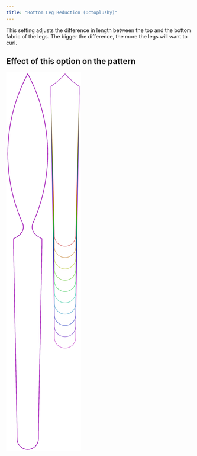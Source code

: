 ```yaml
---
title: "Bottom Leg Reduction (Octoplushy)"
---
```


This setting adjusts the difference in length between the top and the bottom fabric of the legs. The bigger the difference, the more the legs will want to curl.



## Effect of this option on the pattern
![This image shows the effect of this option by superimposing several variants that have a different value for this option](octoplushy_bottomlegreductionplushy_sample.svg "Effect of this option on the pattern")
